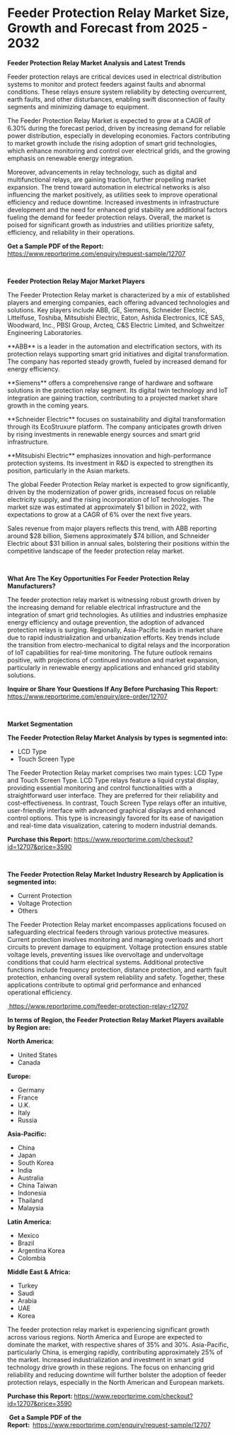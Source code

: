 <p><h1>Feeder Protection Relay Market Size, Growth and Forecast from 2025 - 2032</h1></p><p><strong>Feeder Protection Relay Market Analysis and Latest Trends</strong></p>
<p><p>Feeder protection relays are critical devices used in electrical distribution systems to monitor and protect feeders against faults and abnormal conditions. These relays ensure system reliability by detecting overcurrent, earth faults, and other disturbances, enabling swift disconnection of faulty segments and minimizing damage to equipment. </p><p>The Feeder Protection Relay Market is expected to grow at a CAGR of 6.30% during the forecast period, driven by increasing demand for reliable power distribution, especially in developing economies. Factors contributing to market growth include the rising adoption of smart grid technologies, which enhance monitoring and control over electrical grids, and the growing emphasis on renewable energy integration. </p><p>Moreover, advancements in relay technology, such as digital and multifunctional relays, are gaining traction, further propelling market expansion. The trend toward automation in electrical networks is also influencing the market positively, as utilities seek to improve operational efficiency and reduce downtime. Increased investments in infrastructure development and the need for enhanced grid stability are additional factors fueling the demand for feeder protection relays. Overall, the market is poised for significant growth as industries and utilities prioritize safety, efficiency, and reliability in their operations.</p></p>
<p><strong>Get a Sample PDF of the Report:&nbsp;</strong> <a href="https://www.reportprime.com/enquiry/request-sample/12707?utm_campaign=4576&utm_medium=2&utm_source=Github&utm_content=ia&utm_term=17052025&utm_id=feeder-protection-relay">https://www.reportprime.com/enquiry/request-sample/12707</a></p>
<p>&nbsp;</p>
<p><strong>Feeder Protection Relay Major Market Players</strong></p>
<p><p>The Feeder Protection Relay market is characterized by a mix of established players and emerging companies, each offering advanced technologies and solutions. Key players include ABB, GE, Siemens, Schneider Electric, Littelfuse, Toshiba, Mitsubishi Electric, Eaton, Ashida Electronics, ICE SAS, Woodward, Inc., PBSI Group, Arcteq, C&S Electric Limited, and Schweitzer Engineering Laboratories.</p><p>**ABB** is a leader in the automation and electrification sectors, with its protection relays supporting smart grid initiatives and digital transformation. The company has reported steady growth, fueled by increased demand for energy efficiency. </p><p>**Siemens** offers a comprehensive range of hardware and software solutions in the protection relay segment. Its digital twin technology and IoT integration are gaining traction, contributing to a projected market share growth in the coming years.</p><p>**Schneider Electric** focuses on sustainability and digital transformation through its EcoStruxure platform. The company anticipates growth driven by rising investments in renewable energy sources and smart grid infrastructure.</p><p>**Mitsubishi Electric** emphasizes innovation and high-performance protection systems. Its investment in R&D is expected to strengthen its position, particularly in the Asian markets.</p><p>The global Feeder Protection Relay market is expected to grow significantly, driven by the modernization of power grids, increased focus on reliable electricity supply, and the rising incorporation of IoT technologies. The market size was estimated at approximately $1 billion in 2022, with expectations to grow at a CAGR of 6% over the next five years.</p><p>Sales revenue from major players reflects this trend, with ABB reporting around $28 billion, Siemens approximately $74 billion, and Schneider Electric about $31 billion in annual sales, bolstering their positions within the competitive landscape of the feeder protection relay market.</p></p>
<p>&nbsp;</p>
<p><strong>What Are The Key Opportunities For Feeder Protection Relay Manufacturers?</strong></p>
<p><p>The feeder protection relay market is witnessing robust growth driven by the increasing demand for reliable electrical infrastructure and the integration of smart grid technologies. As utilities and industries emphasize energy efficiency and outage prevention, the adoption of advanced protection relays is surging. Regionally, Asia-Pacific leads in market share due to rapid industrialization and urbanization efforts. Key trends include the transition from electro-mechanical to digital relays and the incorporation of IoT capabilities for real-time monitoring. The future outlook remains positive, with projections of continued innovation and market expansion, particularly in renewable energy applications and enhanced grid stability solutions.</p></p>
<p><strong>Inquire or Share Your Questions If Any Before Purchasing This Report:</strong> <a href="https://www.reportprime.com/enquiry/pre-order/12707?utm_campaign=4576&utm_medium=2&utm_source=Github&utm_content=ia&utm_term=17052025&utm_id=feeder-protection-relay">https://www.reportprime.com/enquiry/pre-order/12707</a></p>
<p>&nbsp;</p>
<p><strong>Market Segmentation</strong></p>
<p><strong>The Feeder Protection Relay Market Analysis by types is segmented into:</strong></p>
<p><ul><li>LCD Type</li><li>Touch Screen Type</li></ul></p>
<p><p>The Feeder Protection Relay market comprises two main types: LCD Type and Touch Screen Type. LCD Type relays feature a liquid crystal display, providing essential monitoring and control functionalities with a straightforward user interface. They are preferred for their reliability and cost-effectiveness. In contrast, Touch Screen Type relays offer an intuitive, user-friendly interface with advanced graphical displays and enhanced control options. This type is increasingly favored for its ease of navigation and real-time data visualization, catering to modern industrial demands.</p></p>
<p><strong>Purchase this Report:&nbsp;</strong><a href="https://www.reportprime.com/checkout?id=12707&price=3590&utm_campaign=4576&utm_medium=2&utm_source=Github&utm_content=ia&utm_term=17052025&utm_id=feeder-protection-relay">https://www.reportprime.com/checkout?id=12707&price=3590</a></p>
<p>&nbsp;</p>
<p><strong>The Feeder Protection Relay Market Industry Research by Application is segmented into:</strong></p>
<p><ul><li>Current Protection</li><li>Voltage Protection</li><li>Others</li></ul></p>
<p><p>The Feeder Protection Relay market encompasses applications focused on safeguarding electrical feeders through various protective measures. Current protection involves monitoring and managing overloads and short circuits to prevent damage to equipment. Voltage protection ensures stable voltage levels, preventing issues like overvoltage and undervoltage conditions that could harm electrical systems. Additional protective functions include frequency protection, distance protection, and earth fault protection, enhancing overall system reliability and safety. Together, these applications contribute to optimal grid performance and enhanced operational efficiency.</p></p>
<p><a href="https://www.reportprime.com/feeder-protection-relay-r12707?utm_campaign=4576&utm_medium=2&utm_source=Github&utm_content=ia&utm_term=17052025&utm_id=feeder-protection-relay">&nbsp;https://www.reportprime.com/feeder-protection-relay-r12707</a></p>
<p><strong>In terms of Region, the Feeder Protection Relay Market Players available by Region are:</strong></p>
<p>
    <p> <strong> North America: </strong>
        <ul>
            <li>United States</li>
            <li>Canada</li>
        </ul>
        </p> 
    <p> <strong> Europe: </strong>
        <ul>
            <li>Germany</li>
            <li>France</li>
            <li>U.K.</li>
            <li>Italy</li>
            <li>Russia</li>
        </ul>
        </p> 
    <p> <strong> Asia-Pacific: </strong>
        <ul>
            <li>China</li>
            <li>Japan</li>
            <li>South Korea</li>
            <li>India</li>
            <li>Australia</li>
            <li>China Taiwan</li>
            <li>Indonesia</li>
            <li>Thailand</li>
            <li>Malaysia</li>
        </ul>
        </p> 
    <p> <strong> Latin America: </strong>
        <ul>
            <li>Mexico</li>
            <li>Brazil</li>
            <li>Argentina Korea</li>
            <li>Colombia</li>
        </ul>
        </p> 
    <p> <strong> Middle East & Africa: </strong>
        <ul>
            <li>Turkey</li>
            <li>Saudi</li>
            <li>Arabia</li>
            <li>UAE</li>
            <li>Korea</li>
        </ul>
    </p>
    </p>
<p><p>The feeder protection relay market is experiencing significant growth across various regions. North America and Europe are expected to dominate the market, with respective shares of 35% and 30%. Asia-Pacific, particularly China, is emerging rapidly, contributing approximately 25% of the market. Increased industrialization and investment in smart grid technology drive growth in these regions. The focus on enhancing grid reliability and reducing downtime will further bolster the adoption of feeder protection relays, especially in the North American and European markets.</p></p>
<p><strong>Purchase this Report: </strong><a href="https://www.reportprime.com/checkout?id=12707&price=3590&utm_campaign=4576&utm_medium=2&utm_source=Github&utm_content=ia&utm_term=17052025&utm_id=feeder-protection-relay">https://www.reportprime.com/checkout?id=12707&price=3590</a></p>
<p>&nbsp;<strong>Get a Sample PDF of the Report:&nbsp;&nbsp;</strong><a href="https://www.reportprime.com/enquiry/request-sample/12707?utm_campaign=4576&utm_medium=2&utm_source=Github&utm_content=ia&utm_term=17052025&utm_id=feeder-protection-relay">https://www.reportprime.com/enquiry/request-sample/12707</a></p>
<p><strong></strong></p>
<p><p></p><p></p><p></p></p>